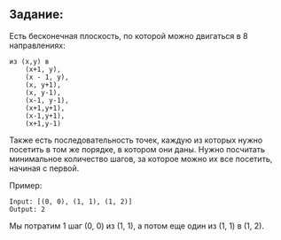 ## Задание: 
Есть бесконечная плоскость, по которой можно двигаться в 8 направлениях: 
```
из (x,y) в
    (x+1, y),
    (x - 1, y),
    (x, y+1),
    (x, y-1),
    (x-1, y-1),
    (x+1,y+1),
    (x-1,y+1),
    (x+1,y-1)
```
Также есть последовательность точек, каждую из которых нужно посетить в том же порядке, в котором они даны.
Нужно посчитать минимальное количество шагов, за которое можно их все посетить, начиная с первой.

Пример:
```
Input: [(0, 0), (1, 1), (1, 2)]
Output: 2
```

Мы потратим 1 шаг (0, 0) из (1, 1), а потом еще один из (1, 1) в (1, 2).
